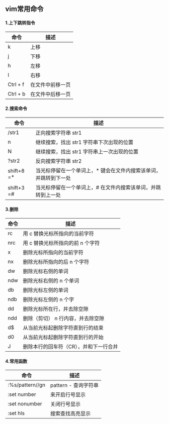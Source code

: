 ## vim常用命令

#### 1.上下跳转指令

| 命令     | 描述             |
| -------- | ---------------- |
| k        | 上移             |
| j        | 下移             |
| h        | 左移             |
| l        | 右移             |
| Ctrl + f | 在文件中前移一页 |
| Ctrl + b | 在文件中后移一页 |

#### 2.搜索命令

| 命令       | 描述                                                         |
| ---------- | ------------------------------------------------------------ |
| /str1      | 正向搜索字符串 str1                                          |
| n          | 继续搜索，找出 str1 字符串下次出现的位置                     |
| N          | 继续搜索，找出 str1 字符串上一次出现的位置                   |
| ?str2      | 反向搜索字符串 str2                                          |
| shift+8 =* | 当光标停留在一个单词上，* 键会在文件内搜索该单词，并跳转到下一处 |
| shift+3 =# | 当光标停留在一个单词上，# 在文件内搜索该单词，并跳转到上一处 |

#### 3.删除

| 命令    | 描述                                   |
| ------- | -------------------------------------- |
| rc | 用 c 替换光标所指向的当前字符          |
| nrc| 用 c 替换光标所指向的前 n 个字符       |
| x  | 删除光标所指向的当前字符               |
| nx | 删除光标所指向的后 n 个字符            |
| dw | 删除光标右侧的单词                     |
| ndw| 删除光标右侧的 n 个单词                |
| db | 删除光标左侧的单词                     |
| ndb| 删除光标左侧的 n 个字                  |
| dd | 删除光标所在行，并去除空隙             |
| ndd| 删除（剪切） n 行内容，并去除空隙      |
| d$ | 从当前光标起删除字符直到行的结束       |
| d0 | 从当前光标起删除字符直到行的开始       |
| J  | 删除本行的回车符（CR），并和下一行合并 |

#### 4.常用函数

| 命令            | 描述                 |
| --------------- | -------------------- |
| :%s/pattern//gn | pattern - 查询字符串 |
| :set number     | 来开启行号显示       |
| :set nonumber   | 关闭行号显示         |
| :set hls        | 搜索查找高亮显示     |

